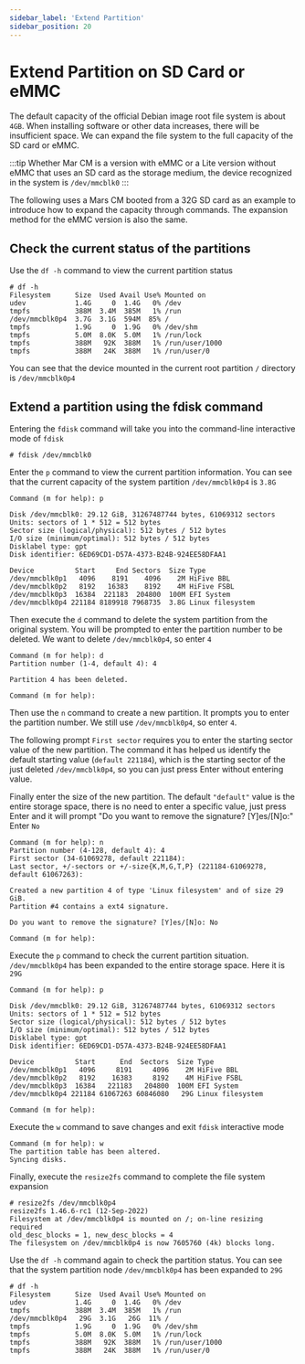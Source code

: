 ```yaml
---
sidebar_label: 'Extend Partition'
sidebar_position: 20
---
```


# Extend Partition on SD Card or eMMC

The default capacity of the official Debian image root file system is about `4GB`. When installing software or other data increases, there will be insufficient space. We can expand the file system to the full capacity of the SD card or eMMC.


:::tip
Whether Mar CM is a version with eMMC or a Lite version without eMMC that uses an SD card as the storage medium, the device recognized in the system is `/dev/mmcblk0`
:::


The following uses a Mars CM booted from a 32G SD card as an example to introduce how to expand the capacity through commands. The expansion method for the eMMC version is also the same.

## Check the current status of the partitions

Use the `df -h` command to view the current partition status

```
# df -h
Filesystem      Size  Used Avail Use% Mounted on
udev            1.4G     0  1.4G   0% /dev
tmpfs           388M  3.4M  385M   1% /run
/dev/mmcblk0p4  3.7G  3.1G  594M  85% /
tmpfs           1.9G     0  1.9G   0% /dev/shm
tmpfs           5.0M  8.0K  5.0M   1% /run/lock
tmpfs           388M   92K  388M   1% /run/user/1000
tmpfs           388M   24K  388M   1% /run/user/0
```

You can see that the device mounted in the current root partition `/` directory is `/dev/mmcblk0p4`

## Extend a partition using the fdisk command

Entering the `fdisk` command will take you into the command-line interactive mode of `fdisk`

```
# fdisk /dev/mmcblk0
```

Enter the `p` command to view the current partition information. You can see that the current capacity of the system partition `/dev/mmcblk0p4` is `3.8G`

```
Command (m for help): p

Disk /dev/mmcblk0: 29.12 GiB, 31267487744 bytes, 61069312 sectors
Units: sectors of 1 * 512 = 512 bytes
Sector size (logical/physical): 512 bytes / 512 bytes
I/O size (minimum/optimal): 512 bytes / 512 bytes
Disklabel type: gpt
Disk identifier: 6ED69CD1-D57A-4373-B24B-924EE58DFAA1

Device          Start     End Sectors  Size Type
/dev/mmcblk0p1   4096    8191    4096    2M HiFive BBL
/dev/mmcblk0p2   8192   16383    8192    4M HiFive FSBL
/dev/mmcblk0p3  16384  221183  204800  100M EFI System
/dev/mmcblk0p4 221184 8189918 7968735  3.8G Linux filesystem
```

Then execute the `d` command to delete the system partition from the original system. You will be prompted to enter the partition number to be deleted. We want to delete `/dev/mmcblk0p4`, so enter `4`

```
Command (m for help): d
Partition number (1-4, default 4): 4

Partition 4 has been deleted.

Command (m for help):
```

Then use the `n` command to create a new partition. It prompts you to enter the partition number. We still use `/dev/mmcblk0p4`, so enter `4`.

The following prompt `First sector` requires you to enter the starting sector value of the new partition. The command it has helped us identify the default starting value (`default 221184`), which is the starting sector of the just deleted `/dev/mmcblk0p4`, so you can just press Enter without entering value.

Finally enter the size of the new partition. The default `"default"` value is the entire storage space, there is no need to enter a specific value, just press Enter and it will prompt "Do you want to remove the signature? [Y]es/[N]o:" Enter `No`

```
Command (m for help): n
Partition number (4-128, default 4): 4
First sector (34-61069278, default 221184): 
Last sector, +/-sectors or +/-size{K,M,G,T,P} (221184-61069278, default 61067263): 

Created a new partition 4 of type 'Linux filesystem' and of size 29 GiB.
Partition #4 contains a ext4 signature.

Do you want to remove the signature? [Y]es/[N]o: No

Command (m for help):
```

Execute the `p` command to check the current partition situation. `/dev/mmcblk0p4` has been expanded to the entire storage space. Here it is `29G`

```
Command (m for help): p

Disk /dev/mmcblk0: 29.12 GiB, 31267487744 bytes, 61069312 sectors
Units: sectors of 1 * 512 = 512 bytes
Sector size (logical/physical): 512 bytes / 512 bytes
I/O size (minimum/optimal): 512 bytes / 512 bytes
Disklabel type: gpt
Disk identifier: 6ED69CD1-D57A-4373-B24B-924EE58DFAA1

Device          Start      End  Sectors  Size Type
/dev/mmcblk0p1   4096     8191     4096    2M HiFive BBL
/dev/mmcblk0p2   8192    16383     8192    4M HiFive FSBL
/dev/mmcblk0p3  16384   221183   204800  100M EFI System
/dev/mmcblk0p4 221184 61067263 60846080   29G Linux filesystem

Command (m for help):
```

Execute the `w` command to save changes and exit `fdisk` interactive mode

```
Command (m for help): w
The partition table has been altered.
Syncing disks.
```

Finally, execute the `resize2fs` command to complete the file system expansion

```
# resize2fs /dev/mmcblk0p4
resize2fs 1.46.6-rc1 (12-Sep-2022)
Filesystem at /dev/mmcblk0p4 is mounted on /; on-line resizing required
old_desc_blocks = 1, new_desc_blocks = 4
The filesystem on /dev/mmcblk0p4 is now 7605760 (4k) blocks long.
```

Use the `df -h` command again to check the partition status. You can see that the system partition node `/dev/mmcblk0p4` has been expanded to `29G`

```
# df -h
Filesystem      Size  Used Avail Use% Mounted on
udev            1.4G     0  1.4G   0% /dev
tmpfs           388M  3.4M  385M   1% /run
/dev/mmcblk0p4   29G  3.1G   26G  11% /
tmpfs           1.9G     0  1.9G   0% /dev/shm
tmpfs           5.0M  8.0K  5.0M   1% /run/lock
tmpfs           388M   92K  388M   1% /run/user/1000
tmpfs           388M   24K  388M   1% /run/user/0
```